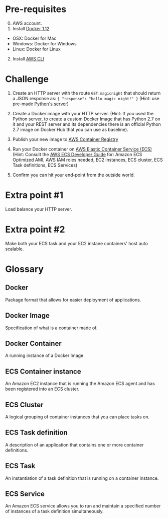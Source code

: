 Pre-requisites
==============

0. AWS account.
1. Install [Docker 1.12](https://www.docker.com/products/overview)
  * OSX: Docker for Mac
  * Windows: Docker for Windows
  * Linux: Docker for Linux
2. Install [AWS CLI](https://aws.amazon.com/cli/)

Challenge
=========

1. Create an HTTP server with the route `GET:magicnight` that should
   return a JSON response as: `{ "response": "hello magic night!" }`
   (Hint: use pre-made [Python's server](magicnight-app/server.py))

2. Create a Docker image with your HTTP server. (Hint: If you used the
   Python server, to create a custom Docker Image that has Python 2.7
   on it and your REST server and its dependencies there is an
   official Python 2.7 image on Docker Hub that you can use as
   baseline).

3. Publish your new image to [AWS Container Registry](https://aws.amazon.com/ecr/)

4. Run your Docker container on
   [AWS Elastic Container Service (ECS)](https://aws.amazon.com/ecs/)
   (Hint: Consult the
   [AWS ECS Developer Guide](http://docs.aws.amazon.com/AmazonECS/latest/developerguide/ecs-dg.pdf) for: Amazon ECS Optimized AMI, AWS IAM roles needed, EC2 instances, ECS cluster, ECS Task definitions, ECS Services)
   
5. Confirm you can hit your end-point from the outside world.

Extra point #1
==============
Load balance your HTTP server.

Extra point #2
==============
Make both your ECS task and your EC2 instane containers' host auto
scalable.

Glossary
========

Docker
------
Package format that allows for easier deployment of applications.

Docker Image
------------
Specification of what is a container made of.

Docker Container
----------------
A running instance of a Docker Image.

ECS Container instance
----------------------
An Amazon EC2 instance that is running the Amazon ECS agent and has
been registered into an ECS cluster.

ECS Cluster
-----------
A logical grouping of container instances that you can place tasks on.

ECS Task definition
-------------------
A description of an application that contains one or more container
definitions.

ECS Task
--------
An instantiation of a task definition that is running on a container instance.

ECS Service
-----------
An Amazon ECS service allows you to run and maintain a specified number of instances of a task
definition simultaneously.




